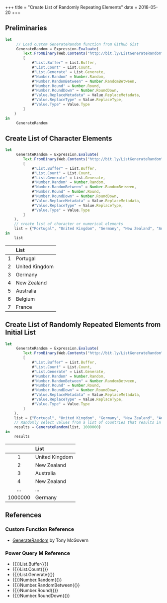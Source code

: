 +++
title = "Create List of Randomly Repeating Elements"
date = 2018-05-20
+++

## Preliminaries
```javascript
let
     // Load custom GenerateRandom function from Github Gist
     GenerateRandom = Expression.Evaluate(
        Text.FromBinary(Web.Contents("http://bit.ly/ListGenerateRandom")),
        [
            #"List.Buffer" = List.Buffer,
            #"List.Count" = List.Count,
            #"List.Generate" = List.Generate,
            #"Number.Random" = Number.Random,
            #"Number.RandomBetween" = Number.RandomBetween,
            #"Number.Round" = Number.Round,
            #"Number.RoundDown" = Number.RoundDown,
            #"Value.ReplaceMetadata" = Value.ReplaceMetadata,
            #"Value.ReplaceType" = Value.ReplaceType,
            #"Value.Type" = Value.Type
        ]
    )
in
     GenerateRandom
```

## Create List of Character Elements
```javascript
let
     GenerateRandom = Expression.Evaluate(
        Text.FromBinary(Web.Contents("http://bit.ly/ListGenerateRandom")),
        [
            #"List.Buffer" = List.Buffer,
            #"List.Count" = List.Count,
            #"List.Generate" = List.Generate,
            #"Number.Random" = Number.Random,
            #"Number.RandomBetween" = Number.RandomBetween,
            #"Number.Round" = Number.Round,
            #"Number.RoundDown" = Number.RoundDown,
            #"Value.ReplaceMetadata" = Value.ReplaceMetadata,
            #"Value.ReplaceType" = Value.ReplaceType,
            #"Value.Type" = Value.Type
        ]
    ),
    // create list of character or numerical elements
    list = {"Portugal", "United Kingdom", "Germany", "New Zealand", "Australia", "Belgium", "France"}
in
    list
```
|     |List 	         
|:---:|:--------------
|1	  |Portugal	     
|2	  |United Kingdom
|3	  |Germany
|4    |New Zealand
|5	  |Australia
|6	  |Belgium
|7	  |France

## Create List of Randomly Repeated Elements from Initial List
```javascript
let
     GenerateRandom = Expression.Evaluate(
        Text.FromBinary(Web.Contents("http://bit.ly/ListGenerateRandom")),
        [
            #"List.Buffer" = List.Buffer,
            #"List.Count" = List.Count,
            #"List.Generate" = List.Generate,
            #"Number.Random" = Number.Random,
            #"Number.RandomBetween" = Number.RandomBetween,
            #"Number.Round" = Number.Round,
            #"Number.RoundDown" = Number.RoundDown,
            #"Value.ReplaceMetadata" = Value.ReplaceMetadata,
            #"Value.ReplaceType" = Value.ReplaceType,
            #"Value.Type" = Value.Type
        ]
    ),
    list = {"Portugal", "United Kingdom", "Germany", "New Zealand", "Australia", "Belgium", "France"},
    // Randomly select values from a list of countries that results in an output list of 1,000,000 items
    results = GenerateRandom(list, 1000000)		
in
    results
```
|        |List 	         
|:------:|:--------------
|1	     |United Kingdom 
|2	     |New Zealand
|3	     |Australia
|4       |New Zealand
|...     |...
|1000000 |Germany

## References
### Custom Function Reference
+ [GenerateRandom](https://gist.github.com/tonmcg/e85642d99f2f7d365382a2d06006f618) by Tony McGovern

### Power Query M Reference
+ {{<urls function="list-buffer">}}List.Buffer{{</urls>}}
+ {{<urls function="list-count">}}List.Count{{</urls>}}
+ {{<urls function="list-generate">}}List.Generate{{</urls>}}
+ {{<urls function="number-random">}}Number.Random{{</urls>}}
+ {{<urls function="number-randombetween">}}Number.RandomBetween{{</urls>}}
+ {{<urls function="number-round">}}Number.Round{{</urls>}}
+ {{<urls function="number-rounddown">}}Number.RoundDown{{</urls>}}